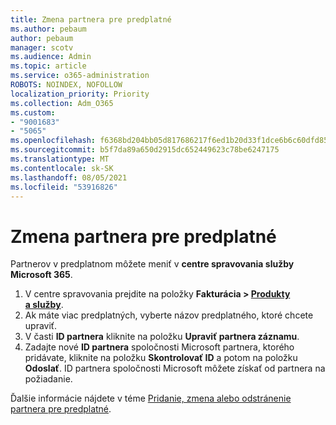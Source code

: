 ```yaml
---
title: Zmena partnera pre predplatné
ms.author: pebaum
author: pebaum
manager: scotv
ms.audience: Admin
ms.topic: article
ms.service: o365-administration
ROBOTS: NOINDEX, NOFOLLOW
localization_priority: Priority
ms.collection: Adm_O365
ms.custom:
- "9001683"
- "5065"
ms.openlocfilehash: f6368bd204bb05d817686217f6ed1b20d33f1dce6b6c60dfd85f1c962e5df65d
ms.sourcegitcommit: b5f7da89a650d2915dc652449623c78be6247175
ms.translationtype: MT
ms.contentlocale: sk-SK
ms.lasthandoff: 08/05/2021
ms.locfileid: "53916826"
---
```

# <a name="change-the-partner-for-a-subscription"></a>Zmena partnera pre predplatné

Partnerov v predplatnom môžete meniť v **centre spravovania služby Microsoft 365**.

1. V centre spravovania prejdite na položky **Fakturácia > [Produkty a služby](https://go.microsoft.com/fwlink/p/?linkid=842054)**. 
2. Ak máte viac predplatných, vyberte názov predplatného, ktoré chcete upraviť. 
3. V časti **ID partnera** kliknite na položku **Upraviť partnera záznamu**.
4. Zadajte nové **ID partnera** spoločnosti Microsoft partnera, ktorého pridávate, kliknite na položku **Skontrolovať ID** a potom na položku **Odoslať**. ID partnera spoločnosti Microsoft môžete získať od partnera na požiadanie.

Ďalšie informácie nájdete v téme [Pridanie, zmena alebo odstránenie partnera pre predplatné](https://docs.microsoft.com/microsoft-365/admin/misc/add-partner). 
